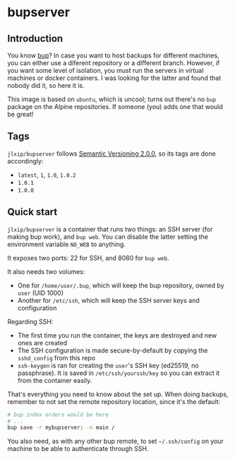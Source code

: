 # bupserver

## Introduction
You know [bup](https://github.com/bup/bup)? In case you want to host backups for different machines, you can either use a diferent repository or a different branch. However, if you want some level of isolation, you must run the servers in virtual machines or docker containers. I was looking for the latter and found that nobody did it, so here it is.

This image is based on `ubuntu`, which is uncool; turns out there's no `bup` package on the Alpine repositories. If someone (you) adds one that would be great!

## Tags
`jlxip/bupserver` follows [Semantic Versioning 2.0.0](https://semver.org/spec/v2.0.0.html), so its tags are done accordingly:
- `latest`, `1`, `1.0`, `1.0.2`
- `1.0.1`
- `1.0.0`

## Quick start
`jlxip/bupserver` is a container that runs two things: an SSH server (for making bup work), and `bup web`. You can disable the latter setting the environment variable `NO_WEB` to anything.

It exposes two ports: 22 for SSH, and 8080 for `bup web`.

It also needs two volumes:
- One for `/home/user/.bup`, which will keep the bup repository, owned by `user` (UID 1000)
- Another for `/etc/ssh`, which will keep the SSH server keys and configuration

Regarding SSH:
- The first time you run the container, the keys are destroyed and new ones are created
- The SSH configuration is made secure-by-default by copying the `sshd_config` from this repo
- `ssh-keygen` is ran for creating the `user`'s SSH key (ed25519, no passphrase). It is saved in `/etc/ssh/yourssh/key` so you can extract it from the container easily.

That's everything you need to know about the set up. When doing backups, remember to not set the remote repository location, since it's the default:
```bash
# bup index orders would be here
# ...
bup save -r mybupserver: -n main /
```

You also need, as with any other bup remote, to set `~/.ssh/config` on your machine to be able to authenticate through SSH.
